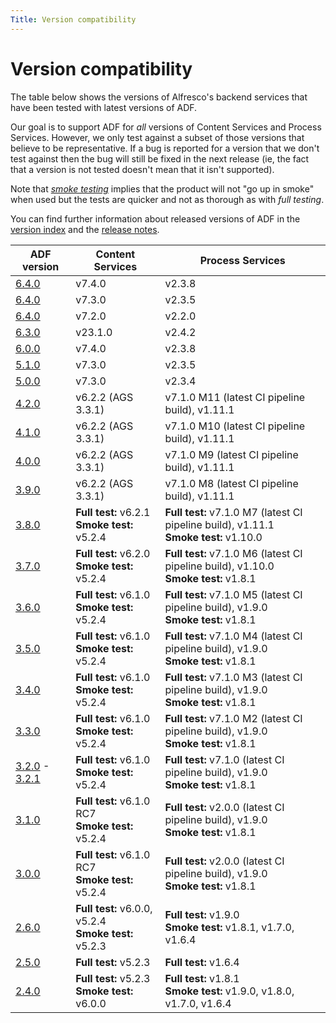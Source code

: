```yaml
---
Title: Version compatibility
---
```


# Version compatibility

The table below shows the versions of Alfresco's backend services that
have been tested with latest versions of ADF.

Our goal is to support ADF for *all* versions of Content Services
and Process Services. However, we only test against a subset of those
versions that believe to be representative. If a bug is reported for a
version that we don't test against then the bug will still be fixed in
the next release (ie, the fact that a version is not tested doesn't mean that it isn't supported).

Note that [*smoke testing*](https://en.wikipedia.org/wiki/Smoke_testing_%28software%29) implies that the product will not "go up in smoke" when
used but the tests are quicker and not as thorough as with *full testing*.

You can find further information about released versions of ADF in the
[version index](versionIndex.md) and the [release notes](release-notes/README.md).

| ADF version | Content Services | Process Services |
| --- | --- | --- |
| [6.4.0](versionIndex.md#v640) | v7.4.0 | v2.3.8 |
| [6.4.0](versionIndex.md#v640) | v7.3.0 | v2.3.5 |
| [6.4.0](versionIndex.md#v640) | v7.2.0 | v2.2.0 |
| [6.3.0](versionIndex.md#v630) | v23.1.0 | v2.4.2 |
| [6.0.0](versionIndex.md#v600) | v7.4.0 | v2.3.8 |
| [5.1.0](versionIndex.md#v510) | v7.3.0 | v2.3.5 |
| [5.0.0](versionIndex.md#v500) | v7.3.0 | v2.3.4 |
| [4.2.0](versionIndex.md#v410) |v6.2.2 (AGS 3.3.1)|v7.1.0 M11 (latest CI pipeline build), v1.11.1|
| [4.1.0](versionIndex.md#v410) |v6.2.2 (AGS 3.3.1)|v7.1.0 M10 (latest CI pipeline build), v1.11.1|
| [4.0.0](versionIndex.md#v400) |v6.2.2 (AGS 3.3.1)|v7.1.0 M9 (latest CI pipeline build), v1.11.1|
| [3.9.0](versionIndex.md#v390) |v6.2.2 (AGS 3.3.1)|v7.1.0 M8 (latest CI pipeline build), v1.11.1|
| [3.8.0](versionIndex.md#v380) | **Full test:** v6.2.1 <br/> **Smoke test:** v5.2.4 | **Full test:** v7.1.0 M7 (latest CI pipeline build), v1.11.1 <br/>**Smoke test:** v1.10.0 |
| [3.7.0](versionIndex.md#v370) | **Full test:** v6.2.0 <br/> **Smoke test:** v5.2.4 | **Full test:** v7.1.0 M6 (latest CI pipeline build), v1.10.0 <br/>**Smoke test:** v1.8.1 |
| [3.6.0](versionIndex.md#v360) | **Full test:** v6.1.0 <br/> **Smoke test:** v5.2.4 | **Full test:** v7.1.0 M5 (latest CI pipeline build), v1.9.0 <br/>**Smoke test:** v1.8.1 |
| [3.5.0](versionIndex.md#v350) | **Full test:** v6.1.0 <br/> **Smoke test:** v5.2.4 | **Full test:** v7.1.0 M4 (latest CI pipeline build), v1.9.0 <br/>**Smoke test:** v1.8.1 |
| [3.4.0](versionIndex.md#v340) | **Full test:** v6.1.0 <br/> **Smoke test:** v5.2.4 | **Full test:** v7.1.0 M3 (latest CI pipeline build), v1.9.0 <br/>**Smoke test:** v1.8.1 |
| [3.3.0](versionIndex.md#v330) | **Full test:** v6.1.0 <br/> **Smoke test:** v5.2.4 | **Full test:** v7.1.0 M2 (latest CI pipeline build), v1.9.0 <br/>**Smoke test:** v1.8.1 |
| [3.2.0](versionIndex.md#v320) - [3.2.1](versionIndex.md#v321) | **Full test:** v6.1.0 <br/> **Smoke test:** v5.2.4 | **Full test:** v7.1.0 (latest CI pipeline build), v1.9.0 <br/>**Smoke test:** v1.8.1 |
| [3.1.0](versionIndex.md#v310) | **Full test:** v6.1.0 RC7 <br/> **Smoke test:** v5.2.4 | **Full test:** v2.0.0 (latest CI pipeline build), v1.9.0 <br/>**Smoke test:** v1.8.1 |
| [3.0.0](versionIndex.md#v300) | **Full test:** v6.1.0 RC7 <br/> **Smoke test:** v5.2.4 | **Full test:** v2.0.0 (latest CI pipeline build), v1.9.0 <br/>**Smoke test:** v1.8.1 |
| [2.6.0](versionIndex.md#v260) | **Full test:** v6.0.0, v5.2.4 <br/> **Smoke test:** v5.2.3 | **Full test:** v1.9.0 <br/>**Smoke test:** v1.8.1, v1.7.0, v1.6.4  |
| [2.5.0](versionIndex.md#v250) | **Full test:** v5.2.3 | **Full test:** v1.6.4 |
| [2.4.0](versionIndex.md#v240) | **Full test:** v5.2.3 <br/> **Smoke test:** v6.0.0 | **Full test:** v1.8.1 <br/> **Smoke test:** v1.9.0, v1.8.0, v1.7.0, v1.6.4 |
